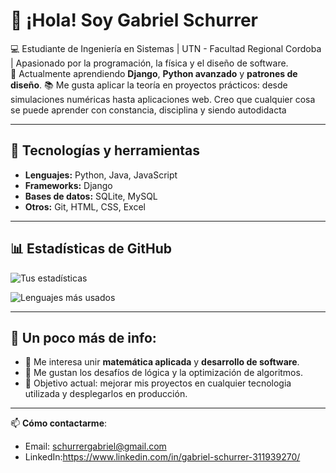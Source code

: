 # 👋 ¡Hola! Soy Gabriel Schurrer

💻 Estudiante de Ingeniería en Sistemas | UTN - Facultad Regional Cordoba | Apasionado por la programación, la física y el diseño de software.  
🚀 Actualmente aprendiendo **Django**, **Python avanzado** y **patrones de diseño**. 
📚 Me gusta aplicar la teoría en proyectos prácticos: desde simulaciones numéricas hasta aplicaciones web. Creo que cualquier cosa se puede aprender con constancia, disciplina y siendo autodidacta

---

## 🔧 Tecnologías y herramientas
- **Lenguajes:** Python, Java, JavaScript
- **Frameworks:** Django  
- **Bases de datos:** SQLite, MySQL  
- **Otros:** Git, HTML, CSS, Excel  

---

## 📊 Estadísticas de GitHub
![Tus estadísticas](https://github-readme-stats.vercel.app/api?username=gabigol05&show_icons=true&theme=tokyonight)  

![Lenguajes más usados](https://github-readme-stats.vercel.app/api/top-langs/?username=gabigol05&layout=compact&theme=tokyonight)  

---

## 🌱 Un poco más de info:
- 📖 Me interesa unir **matemática aplicada** y **desarrollo de software**.  
- 🧩 Me gustan los desafíos de lógica y la optimización de algoritmos.  
- 🎯 Objetivo actual: mejorar mis proyectos en cualquier tecnologia utilizada y desplegarlos en producción.  

---

📫 **Cómo contactarme**:  
- Email: schurrergabriel@gmail.com  
- LinkedIn:https://www.linkedin.com/in/gabriel-schurrer-311939270/
